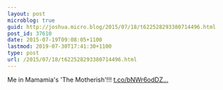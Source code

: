 ```yaml
---
layout: post
microblog: true
guid: http://joshua.micro.blog/2015/07/18/t622528293380714496.html
post_id: 37610
date: 2015-07-19T09:08:05+1100
lastmod: 2019-07-30T17:41:30+1100
type: post
url: /2015/07/18/t622528293380714496.html
---
```

Me in Mamamia's 'The Motherish'!!! [t.co/bNWr6odDZ...](http://t.co/bNWr6odDZj)
